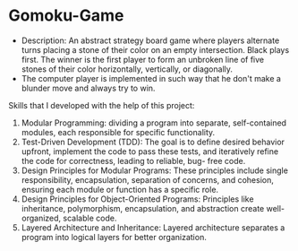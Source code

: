# Gomoku-Game

  - Description: An abstract strategy board game where players alternate turns placing a stone of their color on an empty intersection. Black plays first. The winner is the first player to form an                       unbroken line of five stones of their color horizontally, vertically, or diagonally.
  - The computer player is implemented in such way that he don't make a blunder move and always try to win.

Skills that I developed with the help of this project:
1. Modular Programming: dividing a program into separate, self-contained modules, each responsible for specific functionality.
2. Test-Driven Development (TDD): The goal is to define desired behavior upfront, implement the code to pass these tests, and iteratively refine the code for correctness, leading to reliable, bug-                                        free code.
3. Design Principles for Modular Programs: These principles include single responsibility, encapsulation, separation of concerns, and cohesion, ensuring each module or function has a specific role.
4. Design Principles for Object-Oriented Programs: Principles like inheritance, polymorphism, encapsulation, and abstraction create well-organized, scalable code.
5. Layered Architecture and Inheritance: Layered architecture separates a program into logical layers for better organization.
